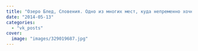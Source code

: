```yaml
---
title: "Озеро Блед, Словения. Одно из многих мест, куда непременно хочется вернуться."
date: "2014-05-13"
categories: 
  - "vk_posts"
cover:
  image: "images/329019687.jpg"
---
```



